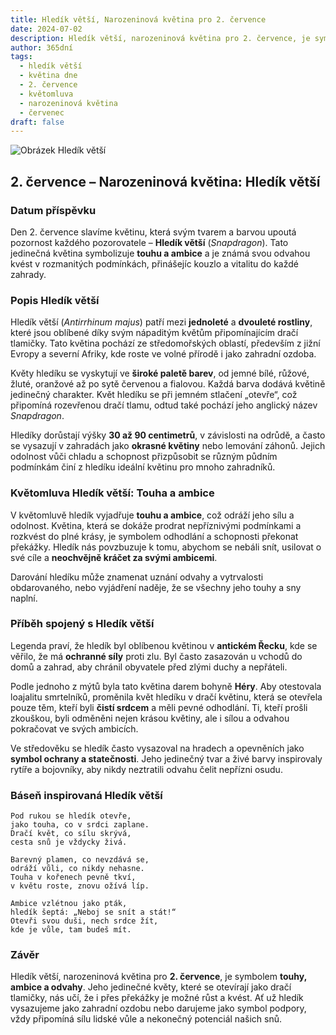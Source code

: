 ```yaml
---
title: Hledík větší, Narozeninová květina pro 2. července
date: 2024-07-02
description: Hledík větší, narozeninová květina pro 2. července, je symbolem Touha a ambice. Objevte její jedinečný význam, fascinující příběhy a poezii, která oslavuje její krásu.
author: 365dní
tags:
  - hledík větší
  - květina dne
  - 2. července
  - květomluva
  - narozeninová květina
  - červenec
draft: false
---
```


![Obrázek Hledík větší](https://cdn.pixabay.com/photo/2012/03/02/00/37/snapdragon-20809_1280.jpg#center)

## 2. července – Narozeninová květina: Hledík větší

### Datum příspěvku

Den 2. července slavíme květinu, která svým tvarem a barvou upoutá pozornost každého pozorovatele – **Hledík větší** (_Snapdragon_). Tato jedinečná květina symbolizuje **touhu a ambice** a je známá svou odvahou kvést v rozmanitých podmínkách, přinášejíc kouzlo a vitalitu do každé zahrady.

### Popis Hledík větší

Hledík větší (_Antirrhinum majus_) patří mezi **jednoleté** a **dvouleté rostliny**, které jsou oblíbené díky svým nápaditým květům připomínajícím dračí tlamičky. Tato květina pochází ze středomořských oblastí, především z jižní Evropy a severní Afriky, kde roste ve volné přírodě i jako zahradní ozdoba.

Květy hledíku se vyskytují ve **široké paletě barev**, od jemné bílé, růžové, žluté, oranžové až po sytě červenou a fialovou. Každá barva dodává květině jedinečný charakter. Květ hledíku se při jemném stlačení „otevře“, což připomíná rozevřenou dračí tlamu, odtud také pochází jeho anglický název _Snapdragon_.

Hledíky dorůstají výšky **30 až 90 centimetrů**, v závislosti na odrůdě, a často se vysazují v zahradách jako **okrasné květiny** nebo lemování záhonů. Jejich odolnost vůči chladu a schopnost přizpůsobit se různým půdním podmínkám činí z hledíku ideální květinu pro mnoho zahradníků.

### Květomluva Hledík větší: Touha a ambice

V květomluvě hledík vyjadřuje **touhu a ambice**, což odráží jeho sílu a odolnost. Květina, která se dokáže prodrat nepříznivými podmínkami a rozkvést do plné krásy, je symbolem odhodlání a schopnosti překonat překážky. Hledík nás povzbuzuje k tomu, abychom se nebáli snít, usilovat o své cíle a **neochvějně kráčet za svými ambicemi**.

Darování hledíku může znamenat uznání odvahy a vytrvalosti obdarovaného, nebo vyjádření naděje, že se všechny jeho touhy a sny naplní.

### Příběh spojený s Hledík větší

Legenda praví, že hledík byl oblíbenou květinou v **antickém Řecku**, kde se věřilo, že má **ochranné síly** proti zlu. Byl často zasazován u vchodů do domů a zahrad, aby chránil obyvatele před zlými duchy a nepřáteli.

Podle jednoho z mýtů byla tato květina darem bohyně **Héry**. Aby otestovala loajalitu smrtelníků, proměnila květ hledíku v dračí květinu, která se otevřela pouze těm, kteří byli **čistí srdcem** a měli pevné odhodlání. Ti, kteří prošli zkouškou, byli odměněni nejen krásou květiny, ale i sílou a odvahou pokračovat ve svých ambicích.

Ve středověku se hledík často vysazoval na hradech a opevněních jako **symbol ochrany a statečnosti**. Jeho jedinečný tvar a živé barvy inspirovaly rytíře a bojovníky, aby nikdy neztratili odvahu čelit nepřízni osudu.

### Báseň inspirovaná Hledík větší

```
Pod rukou se hledík otevře,  
jako touha, co v srdci zaplane.  
Dračí květ, co sílu skrývá,  
cesta snů je vždycky živá.  

Barevný plamen, co nevzdává se,  
odráží vůli, co nikdy nehasne.  
Touha v kořenech pevně tkví,  
v květu roste, znovu ožívá líp.  

Ambice vzlétnou jako pták,  
hledík šeptá: „Neboj se snít a stát!“  
Otevři svou duši, nech srdce žít,  
kde je vůle, tam budeš mít.  
```

### Závěr

Hledík větší, narozeninová květina pro **2. července**, je symbolem **touhy, ambice a odvahy**. Jeho jedinečné květy, které se otevírají jako dračí tlamičky, nás učí, že i přes překážky je možné růst a kvést. Ať už hledík vysazujeme jako zahradní ozdobu nebo darujeme jako symbol podpory, vždy připomíná sílu lidské vůle a nekonečný potenciál našich snů.